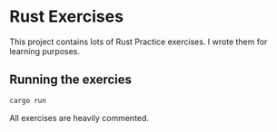 # Rust Exercises

This project contains lots of Rust Practice exercises. I wrote them for learning purposes.


## Running the exercies

```sh
cargo run
```

All exercises are heavily commented.


    